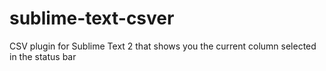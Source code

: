 sublime-text-csver
==================

CSV plugin for Sublime Text 2 that shows you the current column selected in the status bar
